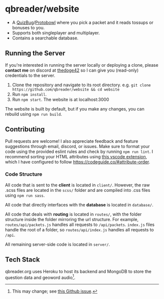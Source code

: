 # qbreader/website

- A [QuizBug](https://quizbug2.karangurazada.com/)/[Protobowl](https://protobowl.com/) where you pick a packet and it reads tossups or bonuses to you.
- Supports both singleplayer and multiplayer.
- Contains a searchable database.

## Running the Server

If you're interested in running the server locally or deploying a clone, please **contact me** on discord at [thedoge42](https://discord.com/users/298250592135020545) so I can give you (read-only) credentials to the server.

1. Clone the repository and navigate to its root directory.
   e.g. `git clone https://github.com/qbreader/website && cd website`
2. Run `npm install`.
3. Run `npm start`.
   The website is at localhost:3000

The website is built by default, but if you make any changes, you can rebuild using `npm run build`.

## Contributing

Pull requests are welcome!
I also appreciate feedback and feature suggestions through email, discord, or issues.
Make sure to format your code using the provided eslint rules and check by running `npm run lint`.
I recommend sorting your HTML attributes using [this vscode extension](https://marketplace.visualstudio.com/items?itemName=mrmlnc.vscode-attrs-sorter), which I have configured to follow https://codeguide.co/#attribute-order.

### Code Structure

All code that is sent to the **client** is located in `client/`.
However, the raw .scss files are located in the `scss/` folder and are compiled into .css files using `npm run sass`.

All code that directly interfaces with the **database** is located in `database/`.

All code that deals with **routing** is located in `routes/`, with the folder structure inside the folder mirroring the url structure.
For example, `routes/api/packets.js` handles all requests to `/api/packets`.
`index.js` files handle the root of a folder, so `routes/api/index.js` handles all requests to `/api`.

All remaining server-side code is located in `server/`.

## Tech Stack

qbreader.org uses Heroku to host its backend and MongoDB to store the question data and geoword audio[^1].

[^1]: This may change; see [this Github issue](https://github.com/qbreader/website/issues/213).
